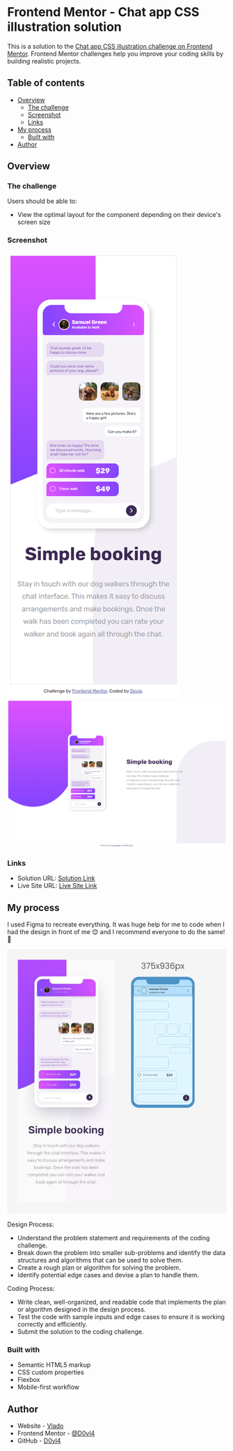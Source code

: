 # Frontend Mentor - Chat app CSS illustration solution

This is a solution to the [Chat app CSS illustration challenge on Frontend Mentor](https://www.frontendmentor.io/challenges/chat-app-css-illustration-O5auMkFqY). Frontend Mentor challenges help you improve your coding skills by building realistic projects.

## Table of contents

- [Overview](#overview)
  - [The challenge](#the-challenge)
  - [Screenshot](#screenshot)
  - [Links](#links)
- [My process](#my-process)
  - [Built with](#built-with)
- [Author](#author)

## Overview

### The challenge

Users should be able to:

- View the optimal layout for the component depending on their device's screen size

### Screenshot

![Mobile](./design/mobile_preview.png)
![Desktop](./design/desktop_preview.png)

### Links

- Solution URL: [Solution Link](https://www.frontendmentor.io/solutions/chat-app-css-illustration-ztRpvqjrer)
- Live Site URL: [Live Site Link](https://peaceful-smakager-113117.netlify.app)

## My process

I used Figma to recreate everything. It was huge help for me to code when I had the design in front of me 😊 and I recommend everyone to do the same! 🤠

![figma Design](./design/figma-design.png)

Design Process:

- Understand the problem statement and requirements of the coding challenge.
- Break down the problem into smaller sub-problems and identify the data structures and algorithms that can be used to solve them.
- Create a rough plan or algorithm for solving the problem.
- Identify potential edge cases and devise a plan to handle them.

Coding Process:

- Write clean, well-organized, and readable code that implements the plan or algorithm designed in the design process.
- Test the code with sample inputs and edge cases to ensure it is working correctly and efficiently.
- Submit the solution to the coding challenge.

### Built with

- Semantic HTML5 markup
- CSS custom properties
- Flexbox
- Mobile-first workflow

## Author

- Website - [Vlado](https://dovla.me)
- Frontend Mentor - [@D0vl4](https://www.frontendmentor.io/profile/yourusername)
- GitHub - [D0vl4](https://github.com/D0vl4)

